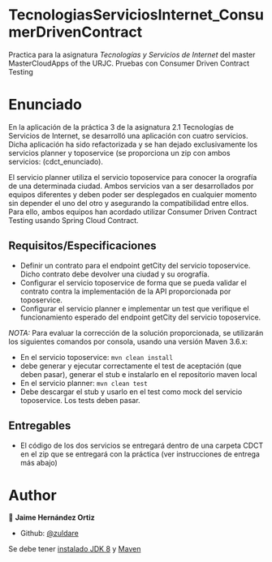 # TecnologiasServiciosInternet_ConsumerDrivenContract 
Practica para la asignatura _Tecnologías y Servicios de Internet_ del master MasterCloudApps of the URJC.
Pruebas con Consumer Driven Contract Testing

# Enunciado
En la aplicación de la práctica 3 de la asignatura 2.1 Tecnologías de Servicios de Internet, se desarrolló una aplicación con cuatro servicios. Dicha aplicación ha sido refactorizada y se han dejado exclusivamente los servicios planner y toposervice (se proporciona un zip con ambos servicios: (cdct_enunciado).

El servicio planner utiliza el servicio toposervice para conocer la orografía de una determinada ciudad. Ambos servicios van a ser desarrollados por equipos diferentes y deben poder ser desplegados en cualquier momento sin depender el uno del otro y asegurando la compatibilidad entre ellos. Para ello, ambos equipos han acordado utilizar Consumer Driven Contract Testing usando Spring Cloud Contract.

## Requisitos/Especificaciones
- Definir un contrato para el endpoint getCity del servicio toposervice. Dicho contrato debe devolver una ciudad y su orografía.
- Configurar el servicio toposervice de forma que se pueda validar el contrato contra la
implementación de la API proporcionada por toposervice.
- Configurar el servicio planner e implementar un test que verifique el funcionamiento
esperado del endpoint getCity del servicio toposervice.

*NOTA:* Para evaluar la corrección de la solución proporcionada, se utilizarán los siguientes comandos por consola, usando una versión Maven 3.6.x:
- En el servicio toposervice:  ```mvn clean install```
- debe generar y ejecutar correctamente el test de aceptación (que deben pasar), generar el stub e instalarlo en el repositorio maven local
- En el servicio planner: ```mvn clean test```
- Debe descargar el stub y usarlo en el test como mock del servicio toposervice. Los tests deben pasar.
 
 
## Entregables
- El código de los dos servicios se entregará dentro de una carpeta CDCT en el zip
que se entregará con la práctica (ver instrucciones de entrega más abajo)
  

# Author

👤 **Jaime Hernández Ortiz**

* Github: [@zuldare](https://github.com/zuldare)

Se debe tener [instalado JDK 8](https://www.oracle.com/java/technologies/javase/javase-jdk8-downloads.html) y [Maven](https://maven.apache.org/install.html) 
